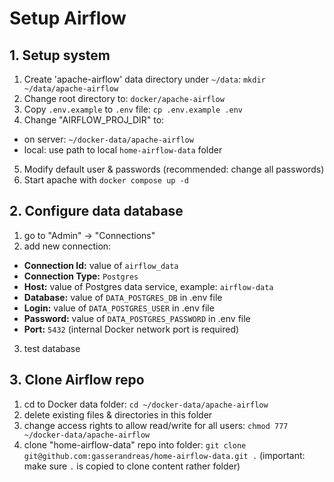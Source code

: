 # Setup Airflow

## 1. Setup system
1. Create 'apache-airflow' data directory under `~/data`: `mkdir ~/data/apache-airflow` 
2. Change root directory to: `docker/apache-airflow`
3. Copy `.env.example` to `.env` file: `cp .env.example .env`
4. Change "AIRFLOW_PROJ_DIR" to:
  - on server: `~/docker-data/apache-airflow`
  - local: use path to local `home-airflow-data` folder
5. Modify default user & passwords (recommended: change all passwords)
6. Start apache with `docker compose up -d`

## 2. Configure data database
1. go to "Admin" -> "Connections"
2. add new connection:
  - **Connection Id:** value of `airflow_data`
  - **Connection Type:** `Postgres`
  - **Host:** value of Postgres data service, example: `airflow-data` 
  - **Database:** value of `DATA_POSTGRES_DB` in .env file
  - **Login:** value of `DATA_POSTGRES_USER` in .env file
  - **Password:** value of `DATA_POSTGRES_PASSWORD` in .env file
  - **Port:** `5432` (internal Docker network port is required)
3. test database

## 3. Clone Airflow repo
1. cd to Docker data folder: `cd ~/docker-data/apache-airflow`
2. delete existing files & directories in this folder
3. change access rights to allow read/write for all users: `chmod 777 ~/docker-data/apache-airflow`
4. clone "home-airflow-data" repo into folder: `git clone git@github.com:gasserandreas/home-airflow-data.git .` (important: make sure `.` is copied to clone content rather folder)

